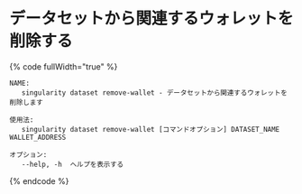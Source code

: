 # データセットから関連するウォレットを削除する

{% code fullWidth="true" %}
```
NAME:
   singularity dataset remove-wallet - データセットから関連するウォレットを削除します

使用法:
   singularity dataset remove-wallet [コマンドオプション] DATASET_NAME WALLET_ADDRESS

オプション:
   --help, -h  ヘルプを表示する
```
{% endcode %}